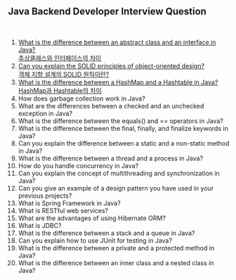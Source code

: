 ## Java Backend Developer Interview Question
<br>

1. [What is the difference between an abstract class and an interface in Java?<br>추상클래스와 인터페이스의 차이](q01.md)
2. [Can you explain the SOLID principles of object-oriented design?<br>객체 지향 설계의 SOLID 원칙이란?](q02.md)
3. [What is the difference between a HashMap and a Hashtable in Java?<br>HashMap과 Hashtable의 차이](q03.md)
4. How does garbage collection work in Java? 
5. What are the differences between a checked and an unchecked exception in Java? 
6. What is the difference between the equals() and == operators in Java? 
7. What is the difference between the final, finally, and finalize keywords in Java? 
8. Can you explain the difference between a static and a non-static method in Java? 
9. What is the difference between a thread and a process in Java? 
10. How do you handle concurrency in Java? 
11. Can you explain the concept of multithreading and synchronization in Java? 
12. Can you give an example of a design pattern you have used in your previous projects? 
13. What is Spring Framework in Java? 
14. What is RESTful web services? 
15. What are the advantages of using Hibernate ORM? 
16. What is JDBC? 
17. What is the difference between a stack and a queue in Java? 
18. Can you explain how to use JUnit for testing in Java? 
19. What is the difference between a private and a protected method in Java? 
20. What is the difference between an inner class and a nested class in Java?
